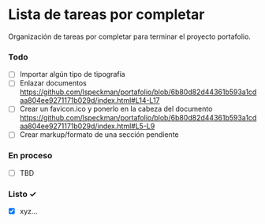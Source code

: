 # Lista de tareas por completar

Organización de tareas por completar para terminar el proyecto portafolio.

### Todo

- [ ] Importar algún tipo de tipografía
- [ ] Enlazar documentos
      https://github.com/lspeckman/portafolio/blob/6b80d82d44361b593a1cdaa804ee9271171b029d/index.html#L14-L17
- [ ] Crear un favicon.ico y ponerlo en la cabeza del documento
      https://github.com/lspeckman/portafolio/blob/6b80d82d44361b593a1cdaa804ee9271171b029d/index.html#L5-L9
- [ ] Crear markup/formato de una sección pendiente

### En proceso

- [ ] TBD

### Listo ✓

- [x] xyz...
